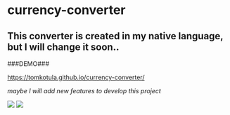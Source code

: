# currency-converter
## This converter is created in my native language, but I will change it soon..

###DEMO###

https://tomkotula.github.io/currency-converter/

*maybe I will add new features to develop this project*

![](https://user-images.githubusercontent.com/74038190/212257454-16e3712e-945a-4ca2-b238-408ad0bf87e6.gif)
![](https://user-images.githubusercontent.com/74038190/238200428-67f477ed-6624-42da-99f0-1a7b1a16eecb.gif)

